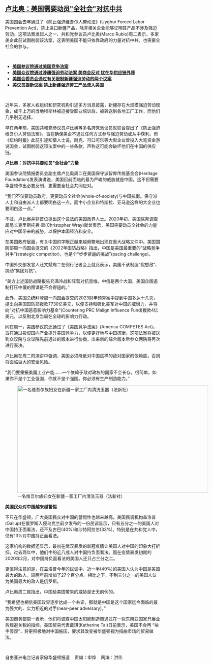 <!--1648587331000-->
[卢比奥：美国需要动员"全社会"对抗中共](https://www.rfa.org/mandarin/yataibaodao/junshiwaijiao/hc-03292022113527.html)
------

<p>美国国会去年通过了《防止强迫维吾尔人劳动法》(Uyghur Forced Labor Prevention Act)，禁止进口新疆产品，除非相关企业能够证明其产品不涉及强迫劳动。这项法案发起人之一、共和党参议员卢比奥(Marco Rubio)周二表示，多家美企此前试图削弱该法案，这表明美国不能只依靠政府的力量对抗中共，也需要全社会的参与。</p><p><br/></p><ul><li><a href="https://www.rfa.org/mandarin/yataibaodao/gangtai/hcm2-03292022090022.html"><strong>美国参议院通过美国竞争法案</strong></a></li><li><strong><a href="https://www.rfa.org/mandarin/yataibaodao/junshiwaijiao/gf-09232020080610.html">美国众议院通过涉疆强迫劳动法案 美商会反对 忧在华供应链外移</a></strong></li><li><strong><a href="https://www.rfa.org/mandarin/yataibaodao/shaoshuminzu/xj-09212020170323.html">美国会委员会通过有关限制新疆强迫劳动的两个议案</a></strong></li><li><strong><a href="https://www.rfa.org/mandarin/yataibaodao/shaoshuminzu/hj-03112020162127.html">美议员提新议案 禁止新疆强迫劳工产品流入美国</a></strong></li></ul><p><br/></p><p>近年来，多家人权组织和研究机构引述多方消息披露，新疆存在大规模强迫劳动现象，成千上万的当地穆斯林被迫接受职业培训后，被转送到各地工厂工作，而他们几乎别无选择。</p><p>早在两年前，美国共和党参议员卢比奥等多名跨党派议员就联合提出了《防止强迫维吾尔人劳动法案》，旨在确保美企不通过任何方式参与强迫劳动或从中获利。但《纽约时报》此前引述知情人士说，耐克、可口可乐等大型企业曾投入大笔资金游说国会，试图削弱这项法案中的一些条款，声称这可能会破坏他们在中国的供应链。</p><p><strong>卢比奥：对抗中共要动员"全社会"力量</strong></p><p>美国参议院情报委员会副主席卢比奥周二在美国保守派智库传统基金会(Heritage Foundation)发表演讲说，美国目前面临的最为严峻的威胁就是中国，这不但需要华盛顿作出必要反制，更需要全社会共同应对。</p><p>“我们不仅要动员政府，更要动员全社会(whole-of-society)与中国抗衡。保守派人士和自由派人士都要明白这一点，而中小企业和特斯拉、亚马逊这样的大企业也要明白这一点。”</p><p>不过，卢比奥并非首位提出这个说法的美国政界人士。2020年初，美国联邦调查局局长克里斯托弗·雷(Christopher Wray)就曾表示，美国需要动员全社会的力量应对中国带来的威胁，以保护本国经济和安全。</p><p>在美国政府层面，有关中国的字眼正越来越频繁地出现在重大战略文件中。美国国防部周一向国会提交的《2022年国防战略》指出，中国是美国最重要的“战略竞争对手”(strategic competitor)，也是个“步步紧逼的挑战”(pacing challenge)。</p><p>中国外交部发言人汪文斌周二在例行记者会上就此表示，美国不该制造“假想敌”、挑动“集团对抗”。</p><p>“美方上述国防战略报告充满冷战和阵营对抗思维。中俄是两个大国，美国企图遏制打压中俄的图谋是不会得逞的。”</p><p>此外，美国总统拜登周一向国会提交的2023财年预算案中提到中国多达十几次，提出向美国国防部拨款7730亿美元，以便支持和强化美军对中国的威慑力，并将向“对抗中国恶意影响力基金”(Countering PRC Malign Influence Fund)拨款4亿美元，以反制北京当局在全球的影响力行动。</p><p>同在周一，美国参议院还通过了《美国竞争法案》(America COMPETES Act)，旨在通过投资国内产业提升美国竞争力，以便更好地与中国抗衡。这项法案将被送到众议院与众议院先前通过的版本进行协商，出来新的综合版本后参众两院将再次进行表决。</p><p>卢比奥在周二的演讲中强调，美国必须降低对中国这样的敌对国家的依赖度，否则将面临巨大的安全风险。</p><p>“我们要重振美国工业产能……一个依赖于敌对政权的国家不会长存。很简单，如果你不是个工业强国，你就不是个强国。你必须有生产制造能力。”</p><p><figure class="image-richtext image-inline captioned" style="width:620px;"><img alt="一名维吾尔族妇女在新疆一家工厂内清洗玉器（法新社）" height="348" src="https://www.rfa.org/mandarin/yataibaodao/junshiwaijiao/hc-03292022113527.html/hc0329a.jpg/@@images/4e54c1a7-0b88-45e3-b148-1269b2dcc404.jpeg" title="hc0329a.jpg" width="620"/><figcaption class="image-caption">一名维吾尔族妇女在新疆一家工厂内清洗玉器（法新社）</figcaption><small></small></figure></p><p><strong>美国民众对中国越来越警惕</strong></p><p>不只在华盛顿，广大美国民众对中国的警惕性也越来越高。美国民调机构盖洛普(Gallup)在俄罗斯入侵乌克兰前夕发布的一份民调显示，只有五分之一的美国人对中国持正面看法，还不及古巴(40%)和沙特阿拉伯(33%)。特别是在共和党人中，仅有13%对中国持正面看法。</p><p>这家机构的数据还显示，最初在武汉暴发的新冠疫情让美国人对中国的印象大打折扣。过去两年中，他们中的近八成人对中国持负面看法。而在疫情暴发初期的2020年2月，对中国持负面看法的美国人还只占三分之二。</p><p>更值得注意的是，在盖洛普今年的民调中，近一半(49%)的美国人认为中国是美国最大的敌人，较两年前增加了27个百分点。相比之下，不到三分之一的美国人认为美国最大的敌人是俄罗斯。</p><p>卢比奥周二就指出，中国给美国带来的威胁是史无前例的。</p><p>“我希望也相信美国政界逐步达成一个共识，那就是中国是这个国家迄今面临的最为强大的、实力相近的对手(near-peer adversary)。”</p><p>美国商务部周一表示，他们将调查中国太阳能制造商通过在一些东南亚国家开展业务规避关税的指控。美国贸易代表戴琪(Katherine Tai)日前表示，美国不会再 “袖手旁观”，将更积极地对中国施压，要求其改变被华盛顿视为扭曲市场的贸易做法。</p><p><br/></p><p>自由亚洲电台记者家傲华盛顿报道    责编：申铧    网编：洪伟</p>
